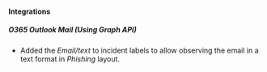 
#### Integrations
##### O365 Outlook Mail (Using Graph API)
- Added the *Email/text* to incident labels to allow observing the email in a text format in *Phishing* layout.
